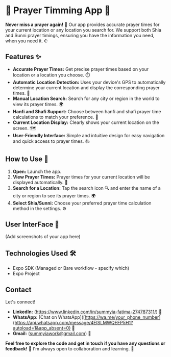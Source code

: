 # 🕌 Prayer Timming App 🕌

**Never miss a prayer again!** 🙏 Our app provides accurate prayer times for your current location or any location you search for.  We support both Shia and Sunni prayer timings, ensuring you have the information you need, when you need it. ☪️

## Features ✨

* **Accurate Prayer Times:** Get precise prayer times based on your location or a location you choose. ⏱️
* **Automatic Location Detection:**  Uses your device's GPS to automatically determine your current location and display the corresponding prayer times. 📍
* **Manual Location Search:** Search for any city or region in the world to view its prayer times. 🌍
* **Hanfi and Shafi Support:**  Choose between hanfi and shafi prayer time calculations to match your preference. 🕌
* **Current Location Display:** Clearly shows your current location on the screen. 🗺️
* **User-Friendly Interface:** Simple and intuitive design for easy navigation and quick access to prayer times. 👍

## How to Use 🚀
1. **Open:** Launch the app. 
2. **View Prayer Times:**  Prayer times for your current location will be displayed automatically. 📍
3. **Search for a Location:** Tap the search icon 🔍 and enter the name of a city or region to see its prayer times. 🌍
4. **Select Shia/Sunni:** Choose your preferred prayer time calculation method in the settings. ⚙️

## User InterFace 📸

(Add screenshots of your app here)

## Technologies Used 🛠️

* Expo SDK (Managed or Bare workflow - specify which)
* Expo Project


## Contact

Let's connect!

* **LinkedIn:** (https://www.linkedin.com/in/summyia-fatima-274787311/) 🔗
* **WhatsApp:** [Chat on WhatsApp]([https://wa.me/your_phone_number](https://api.whatsapp.com/message/4EISLMWQEEP5H1?autoload=1&app_absent=0) 💬 
* **Gmail:** (summyiawork@gmail.com) 📧



**Feel free to explore the code and get in touch if you have any questions or feedback!**  💬  I'm always open to collaboration and learning.  🤝
